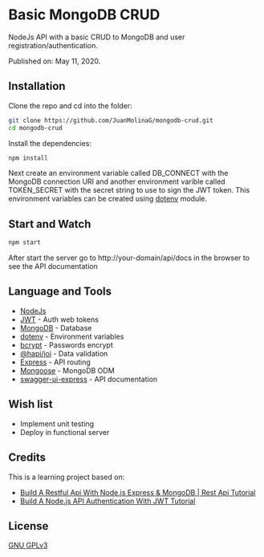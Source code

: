 # Basic MongoDB CRUD

NodeJs API with a basic CRUD to MongoDB and user registration/authentication.

Published on: May 11, 2020.

## Installation

Clone the repo and cd into the folder:

```bash
git clone https://github.com/JuanMolinaG/mongodb-crud.git
cd mongodb-crud
```

Install the dependencies:

```bash
npm install
```

Next create an environment variable called DB_CONNECT with the MongoDB connection URI and another environment varible called TOKEN_SECRET with the secret string to use to sign the JWT token. This environment variables can be created using [dotenv](https://www.npmjs.com/package/dotenv) module.

## Start and Watch

```bash
npm start
```

After start the server go to http://your-domain/api/docs in the browser to see the API documentation

## Language and Tools

-   [NodeJs](https://nodejs.org/)
-   [JWT](https://jwt.io/) - Auth web tokens
-   [MongoDB](https://www.mongodb.com/) - Database
-   [dotenv](https://www.npmjs.com/package/dotenv) - Environment variables
-   [bcrypt](https://www.npmjs.com/package/dotenv) - Passwords encrypt
-   [@hapi/joi](https://www.npmjs.com/package/@hapi/joi) - Data validation
-   [Express](https://expressjs.com/) - API routing
-   [Mongoose](https://mongoosejs.com/) - MongoDB ODM
-   [swagger-ui-express](https://www.npmjs.com/package/swagger-ui-express) - API documentation

## Wish list

-   Implement unit testing
-   Deploy in functional server

## Credits

This is a learning project based on:

-   [Build A Restful Api With Node.js Express & MongoDB | Rest Api Tutorial](https://www.youtube.com/watch?v=vjf774RKrLc)
-   [Build A Node.js API Authentication With JWT Tutorial](https://www.youtube.com/watch?v=2jqok-WgelI)

## License

[GNU GPLv3](https://choosealicense.com/licenses/gpl-3.0/)
